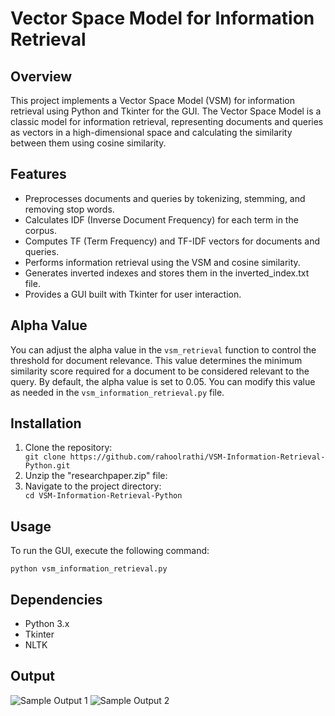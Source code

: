 <!DOCTYPE html>
<html lang="en">
<head>
    <meta charset="UTF-8">
    <meta name="viewport" content="width=device-width, initial-scale=1.0">
</head>
<body>

<h1>Vector Space Model for Information Retrieval</h1>

<h2>Overview</h2>

<p>This project implements a Vector Space Model (VSM) for information retrieval using Python and Tkinter for the GUI. The Vector Space Model is a classic model for information retrieval, representing documents and queries as vectors in a high-dimensional space and calculating the similarity between them using cosine similarity.</p>

<h2>Features</h2>

<ul>
    <li>Preprocesses documents and queries by tokenizing, stemming, and removing stop words.</li>
    <li>Calculates IDF (Inverse Document Frequency) for each term in the corpus.</li>
    <li>Computes TF (Term Frequency) and TF-IDF vectors for documents and queries.</li>
    <li>Performs information retrieval using the VSM and cosine similarity.</li>
    <li>Generates inverted indexes and stores them in the inverted_index.txt file.</li>
    <li>Provides a GUI built with Tkinter for user interaction.</li>
</ul>

<h2>Alpha Value</h2>

<p>You can adjust the alpha value in the <code>vsm_retrieval</code> function to control the threshold for document relevance. This value determines the minimum similarity score required for a document to be considered relevant to the query. By default, the alpha value is set to 0.05. You can modify this value as needed in the <code>vsm_information_retrieval.py</code> file.</p>

<h2>Installation</h2>

<ol>
    <li>Clone the repository:</li>
    <code>git clone https://github.com/rahoolrathi/VSM-Information-Retrieval-Python.git</code>
    <li>Unzip the "researchpaper.zip" file:</li>
    <li>Navigate to the project directory:</li>
    <code>cd VSM-Information-Retrieval-Python</code>
</ol>

<h2>Usage</h2>

<p>To run the GUI, execute the following command:</p>
<code>python vsm_information_retrieval.py</code>

<h2>Dependencies</h2>

<ul>
    <li>Python 3.x</li>
    <li>Tkinter</li>
    <li>NLTK</li>
</ul>

<h2>Output</h2>

<img src="https://github.com/rahoolrathi/VSM-Information-Retrieval-Python/assets/129182364/e22a8cef-c60e-4565-9607-c8f978f43626" alt="Sample Output 1">
<img src="https://github.com/rahoolrathi/VSM-Information-Retrieval-Python/assets/129182364/9b7ba950-ff00-4aa5-9fb0-5910561e6163" alt="Sample Output 2">




</body>
</html>
